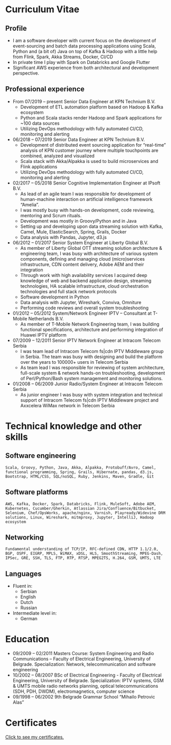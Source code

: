 # Curriculum Vitae

## Profile
- I am a software developer with current focus on the development of event-sourcing and batch data processing applications using Scala, Python and (a bit of) Java on top of Kafka & Hadoop with a little help from Flink, Spark, Akka Streams, Docker, CI/CD
- In private time I play with Spark on Databricks and Google Flutter
- Significant AWS experience from both architectural and development perspective.

## Professional experience
* From 07/2019 – present Senior Data Engineer at KPN Technium B.V.
    * Development of ETL automation platform based on Hadoop & Kafka ecosystem
    * Python and Scala stacks render Hadoop and Spark applications for ~100 data sources
    * Utilizing DevOps methodology with fully automated CI/CD, monitoring and alerting
* 06/2018 – 07/2019 Senior Data Engineer at KPN Technium B.V.
    * Development of distributed event sourcing application for “real-time” analysis of KPN customer journey where multiple touchpoints are combined, analyzed and visualized
    * Scala stack with Akka/Alpakka is used to build microservices and Flink applications
    * Utilizing DevOps methodology with fully automated CI/CD, monitoring and alerting
* 02/2017 – 05/2018 Senior Cognitive Implementation Engineer at IPsoft B.V.
    * As lead of an agile team I was responsible for development of human-machine interaction on artificial intelligence framework “Amelia”.
    * I was mostly busy with hands-on development, code reviewing, mentoring and Scrum rituals.
    * Development was mostly in Groovy/Python and in Java
    * Setting up and developing upon data streaming solution with Kafka, Camel, Mule, ElasticSearch, Spring, Grails, Docker
    * Data analysis with Pandas, Jupyter, d3.js
* 06/2012 – 01/2017 Senior System Engineer at Liberty Global B.V.
    * As member of Liberty Global OTT streaming solution architecture & engineering team, I was busy with architecture of various system components, defining and managing cloud (micro)services infrastructure, CDN content delivery, Adobe AEM and their integration
    * Through work with high availability services I acquired deep knowledge of web and backend application design, streaming technologies, HA scalable infrastructure, cloud orchestration technologies and full stack network protocols
    * Software development in Python
    * Data analysis with Jupyter, Wireshark, Conviva, Omniture
    * Performing code reviews and overall system troubleshooting
* 01/2012 – 05/2012 System/Network Engineer IPTV – Consultant at T-Mobile Netherlands B.V.
    * As member of T-Mobile Network Engineering team, I was building functional specifications, architecture and performing integration of Huawei IPTV platform
* 07/2009 – 12/2011 Senior IPTV Network Engineer at Intracom Telecom Serbia
    * I was team lead of Intracom Telecom fs|cdn IPTV Middleware group in Serbia. The team was busy with designing and build the platform over the years to 100000+ users in Telecom Serbia
    * As team lead I was responsible for reviewing of system architecture, full-scale system & network hands-on troubleshooting, development of Perl/Python/Bash system management and monitoring solutions.
* 01/2008 – 06/2009 Junior Radio/System Engineer at Intracom Telecom Serbia
    * As junior engineer I was busy with system integration and technical support of Intracom Telecom fs|cdn IPTV Middleware project and Axxcelera WiMax network in Telecom Serbia
 
# Technical knowledge and other skills
## Software engineering 
    Scala, Groovy, Python, Java, Akka, Alpakka, Protobuff/Avro, Camel, functional programming, Spring, Grails, Hibernate, pandas, d3.js, Bootstrap, HTML/CSS, SQL/noSQL, Ruby, Jenkins, Maven, Gradle, Git
## Software platforms 
    AWS, Kafka, Docker, Spark, Databricks, Flink, MuleSoft, Adobe AEM, Kubernetes, Cucumber/Gherkin, Atlassian Jira/Confluence/Bitbucket, Selenium, Chef/OpsWorks, apache/nginx, Varnish, Playready/Widevine DRM solutions, Linux, Wireshark, mitmproxy, Jupyter, IntelliJ, Hadoop ecosystem
## Networking
    Fundamental understanding of TCP/IP, RFC-defined CDN, HTTP 1.1/2.0, BGP, OSPF, EIGRP, MPLS, WiMAX, xDSL, HLS, SmoothStreaming, MPEG-Dash, IPSec, GRE, SSH, TLS, FTP, RTP, RTSP, MPEG2TS, H.264, GSM, UMTS, LTE
## Languages 
* Fluent in:
    * Serbian
    * English
    * Dutch
    * Russian
* Intermediate level in:
    * German
 
# Education
* 09/2009 – 02/2011 Masters Course: System Engineering and Radio Communications – Faculty of Electrical Engineering, University of Belgrade. Specialization: Network, telecommunication and software engineering
* 10/2002 – 08/2007 BSc of Electrical Engineering - Faculty of Electrical Engineering, University of Belgrade. Specialization: IPTV systems, GSM & UMTS mobile radio networks planning, optical telecommunications (SDH, PDH, DWDM), electromagnetics, computer science
* 09/1998 – 06/2002 9th Belgrade Grammar School “Mihailo Petrovic Alas”
 
# Certificates
[Click to see my certificates.](https://www.youracclaim.com/users/dejan-petkovic)
